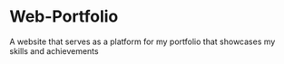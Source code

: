 # Web-Portfolio
A website that serves as a platform for my portfolio that showcases my skills and achievements
